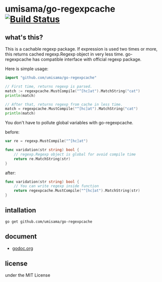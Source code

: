 # umisama/go-regexpcache [![Build Status](https://travis-ci.org/umisama/go-regexpcache.svg)](https://travis-ci.org/umisama/go-regexpcache)

## what's this?
This is a cachable regexp package.  If expression is used two times or more, this returns cached regexp.Regexp object in very less time.
go-regexpcache has compatible interface with official regexp package.

Here is simple usage:

```go
import "github.com/umisama/go-regexpcache"

// First time, returns regexp is parsed.
match := regexpcache.MustCompile("^[hc]at").MatchString("cat")
println(match)

// After that, returns regexp from cache in less time.
match = regexpcache.MustCompile("^[hc]at").MatchString("cat")
println(match)
```

You don't have to pollute global variables with go-regexpcache.

before:

```go
var re = regexp.MustCompile("^[hc]at")

func varidation(str string) bool {
	// regexp.Regexp object is global for avoid compile time
	return re.MatchString(str)
}
```

after:

```go
func varidation(str string) bool {
	// You can write regexp inside function
	return regexpcache.MustCompile("^[hc]at").MatchString(str)
}
```

## intallation
```
go get github.com/umisama/go-regexpcache
``` 

## document
 * [godoc.org](http://godoc.org/github.com/umisama/go-regexpcache)

## license
under the MIT License
